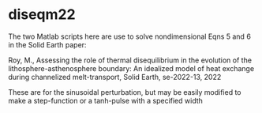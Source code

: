 # diseqm22
The two Matlab scripts here are use to solve nondimensional Eqns 5 and 6 in the Solid Earth paper:

Roy, M., Assessing the role of thermal disequilibrium in the evolution of the lithosphere-asthenosphere boundary: An idealized model of heat exchange during 
channelized melt-transport, Solid Earth, se-2022-13, 2022

These are for the sinusoidal perturbation, but may be easily modified to make a step-function or a tanh-pulse with a specified width
